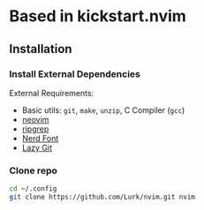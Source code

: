 # Based in kickstart.nvim

## Installation

### Install External Dependencies

External Requirements:

- Basic utils: `git`, `make`, `unzip`, C Compiler (`gcc`)
- [neovim](https://neovim.io/)
- [ripgrep](https://github.com/BurntSushi/ripgrep#installation)
- [Nerd Font](https://www.nerdfonts.com/)
- [Lazy Git](https://github.com/jesseduffield/lazygit)

### Clone repo

```sh
cd ~/.config
git clone https://github.com/Lurk/nvim.git nvim
```
